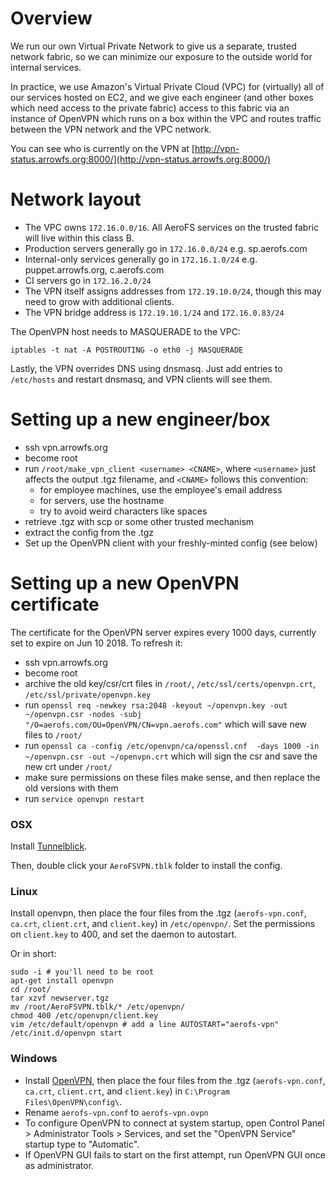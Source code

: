 # Overview
We run our own Virtual Private Network to give us a separate, trusted network
fabric, so we can minimize our exposure to the outside world for internal
services.

In practice, we use Amazon's Virtual Private Cloud (VPC) for (virtually) all of
our services hosted on EC2, and we give each engineer (and other boxes which
need access to the private fabric) access to this fabric via an instance of
OpenVPN which runs on a box within the VPC and routes traffic between the VPN
network and the VPC network.

You can see who is currently on the VPN at
[http://vpn-status.arrowfs.org:8000/](http://vpn-status.arrowfs.org:8000/)

# Network layout

* The VPC owns `172.16.0.0/16`. All AeroFS services on the trusted fabric will
  live within this class B.
* Production servers generally go in `172.16.0.0/24` e.g. sp.aerofs.com
* Internal-only services generally go in `172.16.1.0/24` e.g.
  puppet.arrowfs.org, c.aerofs.com
* CI servers go in `172.16.2.0/24`
* The VPN itself assigns addresses from `172.19.10.0/24`, though this may need
  to grow with additional clients.
* The VPN bridge address is `172.19.10.1/24` and `172.16.0.83/24`

The OpenVPN host needs to MASQUERADE to the VPC:

    iptables -t nat -A POSTROUTING -o eth0 -j MASQUERADE

Lastly, the VPN overrides DNS using dnsmasq. Just add entries to `/etc/hosts`
and restart dnsmasq, and VPN clients will see them.

# Setting up a new engineer/box

* ssh vpn.arrowfs.org
* become root
* run `/root/make_vpn_client <username> <CNAME>`, where `<username>` just
  affects the output .tgz filename, and `<CNAME>` follows this convention:
  * for employee machines, use the employee's email address
  * for servers, use the hostname
  * try to avoid weird characters like spaces
* retrieve <username>.tgz with scp or some other trusted mechanism
* extract the config from the .tgz
* Set up the OpenVPN client with your freshly-minted config (see below)

# Setting up a new OpenVPN certificate
The certificate for the OpenVPN server expires every 1000 days, currently set to expire on Jun 10 2018.
To refresh it:

* ssh vpn.arrowfs.org
* become root
* archive the old key/csr/crt files in `/root/`, `/etc/ssl/certs/openvpn.crt`, `/etc/ssl/private/openvpn.key`
* run `openssl req -newkey rsa:2048 -keyout ~/openvpn.key -out ~/openvpn.csr -nodes -subj "/O=aerofs.com/OU=OpenVPN/CN=vpn.aerofs.com"` which will save new files to `/root/`
* run `openssl ca -config /etc/openvpn/ca/openssl.cnf  -days 1000 -in ~/openvpn.csr -out ~/openvpn.crt` which will sign the csr and save the new crt under `/root/`
* make sure permissions on these files make sense, and then replace the old versions with them
* run `service openvpn restart`

### OSX

Install
[Tunnelblick](https://code.google.com/p/tunnelblick/wiki/DownloadsEntry?tm=2#Tunnelblick_Beta_Releases).

Then, double click your `AeroFSVPN.tblk` folder to install the config.

### Linux 

Install openvpn, then place the four files from the .tgz (`aerofs-vpn.conf`,
`ca.crt`, `client.crt`, and `client.key`) in `/etc/openvpn/`. Set the
permissions on `client.key` to 400, and set the daemon to autostart.

Or in short:

    sudo -i # you'll need to be root
    apt-get install openvpn
    cd /root/
    tar xzvf newserver.tgz
    mv /root/AeroFSVPN.tblk/* /etc/openvpn/
    chmod 400 /etc/openvpn/client.key
    vim /etc/default/openvpn # add a line AUTOSTART="aerofs-vpn"
    /etc/init.d/openvpn start

### Windows

* Install [OpenVPN](http://openvpn.net/index.php/open-source/downloads.html),
  then place the four files from the .tgz (`aerofs-vpn.conf`, `ca.crt`,
  `client.crt`, and `client.key`) in `C:\Program Files\OpenVPN\config\`. 
* Rename `aerofs-vpn.conf` to `aerofs-vpn.ovpn`
* To configure OpenVPN to connect at system startup, open Control Panel >
  Administrator Tools > Services, and set the "OpenVPN Service" startup type to
  "Automatic".
* If OpenVPN GUI fails to start on the first attempt, run OpenVPN GUI once as
  administrator.
